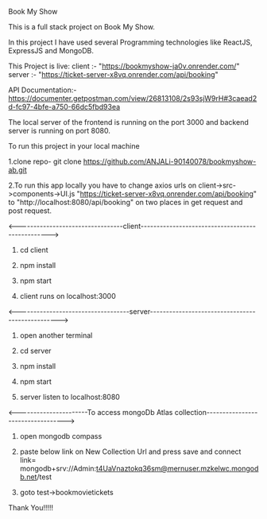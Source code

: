 Book My Show 

This is a full stack project on Book My Show.

In this project I have used several Programming technologies like ReactJS, ExpressJS and MongoDB.

This Project is live:
    client :-
    "https://bookmyshow-ja0v.onrender.com/"
    server :-
    "https://ticket-server-x8vq.onrender.com/api/booking"

API Documentation:- https://documenter.getpostman.com/view/26813108/2s93sjW9rH#3caead2d-fc97-4bfe-a750-66dc5fbd93ea
    

The local server of the frontend is running on the port 3000 and backend server is running on port 8080.

To run this project in your local machine

1.clone repo- git clone https://github.com/ANJALi-90140078/bookmyshow-ab.git

2.To run this app locally you have to change axios urls on client->src->components->UI.js
  "https://ticket-server-x8vq.onrender.com/api/booking" to
   "http://localhost:8080/api/booking" on two places in get request and post request.

<---------------------------------client------------------------------------------------->

1. cd client
2. npm install
3. npm start

4. client runs on localhost:3000


<-----------------------------------server------------------------------------------------->

1. open another terminal
2. cd server
3. npm install
4. npm start

5. server listen to localhost:8080

<----------------------To access mongoDb Atlas collection---------------------------------->
1. open mongodb compass
2. paste below link on New Collection Url and press save and connect
    link= mongodb+srv://Admin:t4UaVnaztokq36sm@mernuser.mzkelwc.mongodb.net/test

4. goto test->bookmovietickets


Thank You!!!!!
